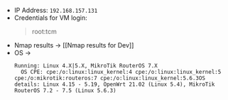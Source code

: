 - IP Address: `192.168.157.131`
- Credentials for VM login:
	> root:tcm
- Nmap results -> [[Nmap results for Dev]]
- OS -> 
  ```
  Running: Linux 4.X|5.X, MikroTik RouterOS 7.X
	OS CPE: cpe:/o:linux:linux_kernel:4 cpe:/o:linux:linux_kernel:5 cpe:/o:mikrotik:routeros:7 cpe:/o:linux:linux_kernel:5.6.3OS details: Linux 4.15 - 5.19, OpenWrt 21.02 (Linux 5.4), MikroTik RouterOS 7.2 - 7.5 (Linux 5.6.3)
	```